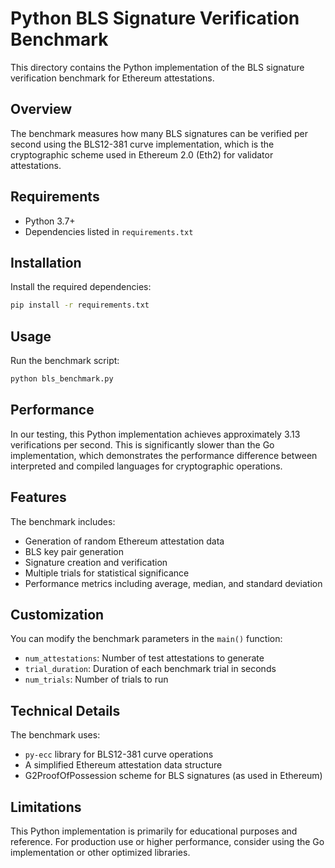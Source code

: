 # Python BLS Signature Verification Benchmark

This directory contains the Python implementation of the BLS signature verification benchmark for Ethereum attestations.

## Overview

The benchmark measures how many BLS signatures can be verified per second using the BLS12-381 curve implementation, which is the cryptographic scheme used in Ethereum 2.0 (Eth2) for validator attestations.

## Requirements

- Python 3.7+
- Dependencies listed in `requirements.txt`

## Installation

Install the required dependencies:

```bash
pip install -r requirements.txt
```

## Usage

Run the benchmark script:

```bash
python bls_benchmark.py
```

## Performance

In our testing, this Python implementation achieves approximately 3.13 verifications per second. This is significantly slower than the Go implementation, which demonstrates the performance difference between interpreted and compiled languages for cryptographic operations.

## Features

The benchmark includes:
- Generation of random Ethereum attestation data
- BLS key pair generation
- Signature creation and verification
- Multiple trials for statistical significance
- Performance metrics including average, median, and standard deviation

## Customization

You can modify the benchmark parameters in the `main()` function:
- `num_attestations`: Number of test attestations to generate
- `trial_duration`: Duration of each benchmark trial in seconds
- `num_trials`: Number of trials to run

## Technical Details

The benchmark uses:
- `py-ecc` library for BLS12-381 curve operations
- A simplified Ethereum attestation data structure
- G2ProofOfPossession scheme for BLS signatures (as used in Ethereum)

## Limitations

This Python implementation is primarily for educational purposes and reference. For production use or higher performance, consider using the Go implementation or other optimized libraries.
